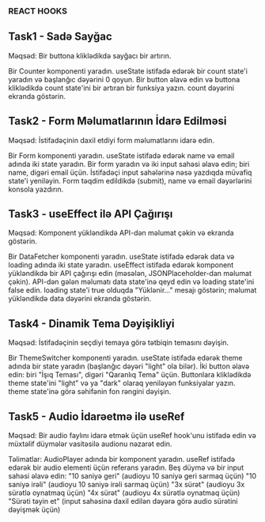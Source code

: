 ### REACT HOOKS

## Task1 - Sadə Sayğac
Məqsəd: Bir buttona kliklədikdə sayğacı bir artırın.

Bir Counter komponenti yaradın.
useState istifadə edərək bir count state'i yaradın və başlanğıc dəyərini 0 qoyun.
Bir button əlavə edin və buttona kliklədikdə count state'ini bir artıran bir funksiya yazın.
count dəyərini ekranda göstərin.


## Task2 - Form Məlumatlarının İdarə Edilməsi
Məqsəd: İstifadəçinin daxil etdiyi form məlumatlarını idarə edin.

Bir Form komponenti yaradın.
useState istifadə edərək name və email adında iki state yaradın.
Bir form yaradın və iki input sahəsi əlavə edin; biri name, digəri email üçün.
İstifadəçi input sahələrinə nəsə yazdıqda müvafiq state'i yeniləyin.
Form təqdim edildikdə (submit), name və email dəyərlərini konsola yazdırın.


## Task3 - useEffect ilə API Çağırışı
Məqsəd: Komponent yükləndikdə API-dən məlumat çəkin və ekranda göstərin.

Bir DataFetcher komponenti yaradın.
useState istifadə edərək data və loading adında iki state yaradın.
useEffect istifadə edərək komponent yükləndikdə bir API çağırışı edin (məsələn, JSONPlaceholder-dan məlumat çəkin).
API-dən gələn məlumatı data state'inə qeyd edin və loading state'ini false edin.
loading state'i true olduqda "Yüklənir..." mesajı göstərin; məlumat yükləndikdə data dəyərini ekranda göstərin.


## Task4 - Dinamik Tema Dəyişikliyi
Məqsəd: İstifadəçinin seçdiyi temaya görə tətbiqin temasını dəyişin.

Bir ThemeSwitcher komponenti yaradın.
useState istifadə edərək theme adında bir state yaradın (başlanğıc dəyəri "light" ola bilər).
İki button əlavə edin: biri "İşıq Teması", digəri "Qaranlıq Tema" üçün.
Buttonlara kliklədikdə theme state'ini "light" və ya "dark" olaraq yeniləyən funksiyalar yazın.
theme state'inə görə səhifənin fon rəngini dəyişin.


## Task5 - Audio İdarəetmə ilə useRef
Məqsəd:
Bir audio faylını idarə etmək üçün useRef hook'unu istifadə edin və müxtəlif düymələr vasitəsilə audionu nəzarət edin.

Təlimatlar:
AudioPlayer adında bir komponent yaradın.
useRef istifadə edərək bir audio elementi üçün referans yaradın.
Beş düymə və bir input sahəsi əlavə edin:
"10 saniyə geri" (audioyu 10 saniyə geri sarmaq üçün)
"10 saniyə irəli" (audioyu 10 saniyə irəli sarmaq üçün)
"3x sürət" (audioyu 3x sürətlə oynatmaq üçün)
"4x sürət" (audioyu 4x sürətlə oynatmaq üçün)
"Sürəti təyin et" (input sahəsinə daxil edilən dəyərə görə audio sürətini dəyişmək üçün)


